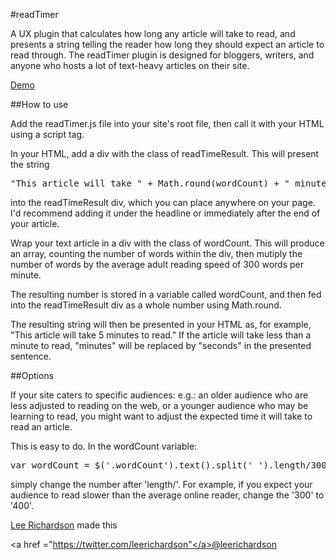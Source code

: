#readTimer

A UX plugin that calculates how long any article will take to read, and presents a string telling the reader how long they should expect an article to read through.
The readTimer plugin is designed for bloggers, writers, and anyone who hosts a lot of text-heavy articles on their site. 

<p><a href="http://leerichardson.io/word-count-plugin/">Demo</a></p>

##How to use 

Add the readTimer.js file into your site's root file, then call it with your HTML using a script tag.

In your HTML, add a div with the class of readTimeResult. This will present the string 

<pre>
"This article will take " + Math.round(wordCount) + " minutes to read"
</pre>

into the readTimeResult div, which you can place anywhere on your page. I'd recommend adding it under the headline or immediately after the end of your article.

Wrap your text article in a div with the class of wordCount. This will produce an array, counting the number of words within the div, then mutiply the number of words by the average adult reading speed of 300 words per minute.

The resulting number is stored in a variable called wordCount, and then fed into the readTimeResult div as a whole number using Math.round.

The resulting string will then be presented in your HTML as, for example, "This article will take 5 minutes to read." If the article will take less than a minute to read, "minutes" will be replaced by "seconds" in the presented sentence.

##Options

If your site caters to specific audiences: e.g.: an older audience who are less adjusted to reading on the web, or a younger audience who may be learning to read, you might want to adjust the expected time it will take to read an article. 

This is easy to do. In the wordCount variable:

<pre>var wordCount = $('.wordCount').text().split(' ').length/300;</pre>

simply change the number after 'length/'. For example, if you expect your audience to read slower than the average online reader, change the '300' to '400'. 

<p><a href ="http://leerichardson.io">Lee Richardson</a> made this</p>

<a href ="https://twitter.com/leerichardson"</a>@leerichardson